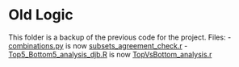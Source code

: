 # Old Logic

This folder is a backup of the previous code for the project.
Files:
    - [combinations.py](combinations.py) is now [subsets_agreement_check.r](../subsets_agreement_check.r)
    - [Top5_Bottom5_analysis_djb.R](Top5_Bottom5_analysis_djb.R) is now [TopVsBottom_analysis.r](../TopVsBottom_analysis.r)